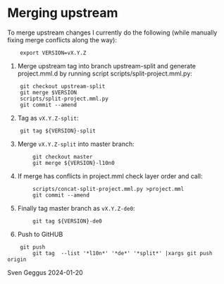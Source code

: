 # Merging upstream

To merge upstream changes I currently do the following
(while manually fixing merge conflicts along the way):

```
	export VERSION=vX.Y.Z
```

1. Merge upstream tag into branch upstream-split and generate project.mml.d
   by running script scripts/split-project.mml.py:
```
	git checkout upstream-split
	git merge $VERSION
	scripts/split-project.mml.py
	git commit --amend
```
   
2. Tag as `vX.Y.Z-split`:

```
	git tag ${VERSION}-split
```

3. Merge `vX.Y.Z-split` into master branch:
```
        git checkout master
        git merge ${VERSION}-l10n0
```

4. If merge has conflicts in project.mml check layer order and call:
```
        scripts/concat-split-project.mml.py >project.mml
        git commit --amend
```


5. Finally tag master branch as `vX.Y.Z-de0`:
```
        git tag ${VERSION}-de0
```

6. Push to GitHUB
```
	git push
        git tag  --list '*l10n*' '*de*' '*split*' |xargs git push origin
```

Sven Geggus 2024-01-20



